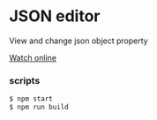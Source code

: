 # JSON editor

View and change json object property

[Watch online](https://d3x4r.github.io/json-editor/)

### scripts

```sh
$ npm start
$ npm run build
```
